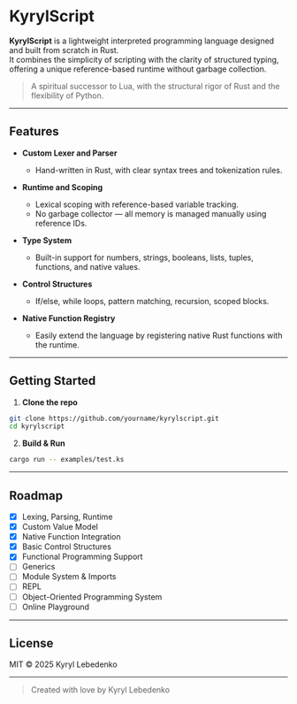 # KyrylScript

**KyrylScript** is a lightweight interpreted programming language designed and built from scratch in Rust.  
It combines the simplicity of scripting with the clarity of structured typing, offering a unique reference-based runtime without garbage collection.

> A spiritual successor to Lua, with the structural rigor of Rust and the flexibility of Python.

---

## Features

- **Custom Lexer and Parser**
  - Hand-written in Rust, with clear syntax trees and tokenization rules.

- **Runtime and Scoping**
  - Lexical scoping with reference-based variable tracking.
  - No garbage collector — all memory is managed manually using reference IDs.

- **Type System**
  - Built-in support for numbers, strings, booleans, lists, tuples, functions, and native values.

- **Control Structures**
  - If/else, while loops, pattern matching, recursion, scoped blocks.

- **Native Function Registry**
  - Easily extend the language by registering native Rust functions with the runtime.

---

## Getting Started

1. **Clone the repo**

```bash
git clone https://github.com/yourname/kyrylscript.git
cd kyrylscript
```

2. **Build & Run**

```bash
cargo run -- examples/test.ks
```

---

## Roadmap

* [x] Lexing, Parsing, Runtime
* [x] Custom Value Model
* [x] Native Function Integration
* [x] Basic Control Structures
* [x] Functional Programming Support
* [ ] Generics
* [ ] Module System & Imports
* [ ] REPL
* [ ] Object-Oriented Programming System
* [ ] Online Playground

---

## License

MIT © 2025 Kyryl Lebedenko

---

> Created with love by Kyryl Lebedenko 

